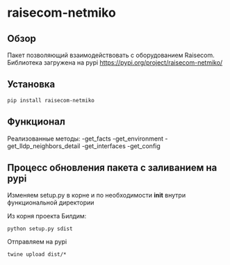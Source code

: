# raisecom-netmiko
## Обзор
Пакет позволяющий взаимодействовать с оборудованием Raisecom.
Библиотека загружена на pypi https://pypi.org/project/raisecom-netmiko/

## Установка
```
pip install raisecom-netmiko
```

## Функционал
Реализованные методы:
-get_facts
-get_environment
-get_lldp_neighbors_detail
-get_interfaces
-get_config

## Процесс обновления пакета с заливанием на pypi
Изменяем setup.py в корне и по необходимости __init__ внутри функциональной директории

Из корня проекта
Билдим:
```
python setup.py sdist
```
Отправляем на pypi
```
twine upload dist/*
```
